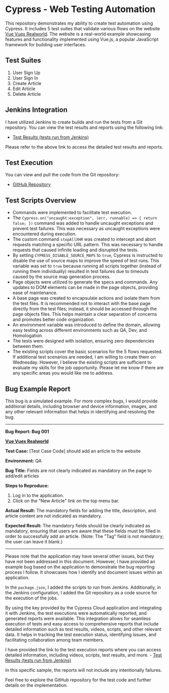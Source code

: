 # Cypress - Web Testing Automation

This repository demonstrates my ability to create test automation using Cypress. It includes 5 test suites that validate various flows on the website [Vue Vuex Realworld](https://vue-vuex-realworld.netlify.app/#/). The website is a real-world example showcasing features and functionality implemented using Vue.js, a popular JavaScript framework for building user interfaces.

## Test Suites

1. User Sign Up
2. User Sign In
3. Create Article
4. Edit Article
5. Delete Article

## Jenkins Integration

I have utilized Jenkins to create builds and run the tests from a Git repository. You can view the test results and reports using the following link:

- [Test Results (tests run from Jenkins)](https://cloud.cypress.io/projects/1t7est/runs/31/test-results?actions=%5B%5D&browsers=%5B%5D&groups=%5B%5D&isFlaky=%5B%5D&modificationDateRange=%7B%22startDate%22%3A%221970-01-01%22%2C%22endDate%22%3A%222038-01-19%22%7D&orderBy=EXECUTION_ORDER&oses=%5B%5D&specs=%5B%5D&statuses=%5B%5D&testingTypesEnum=%5B%5D)

Please refer to the above link to access the detailed test results and reports.

## Test Execution

You can view and pull the code from the Git repository:

- [GitHub Repository](https://github.com/dayanell/cyAutomation)

## Test Scripts Overview

- Commands were implemented to facilitate test execution.
- The `Cypress.on("uncaught:exception", (err, runnable) => { return false; })` command was added to handle uncaught exceptions and prevent test failures. This was necessary as uncaught exceptions were encountered during execution.
- The custom command `stopAllXHR` was created to intercept and abort requests matching a specific URL pattern. This was necessary to handle requests that caused infinite loading and disrupted the tests.
- By setting `CYPRESS_DISABLE_SOURCE_MAPS` to `true`, Cypress is instructed to disable the use of source maps to improve the speed of test runs. This variable was set to `true` because running all scripts together (instead of running them individually) resulted in test failures due to timeouts caused by the source map generation process.
- Page objects were utilized to generate the specs and commands. Any updates to DOM elements can be made in the page objects, providing ease of maintenance.
- A base page was created to encapsulate actions and isolate them from the test files. It is recommended not to interact with the base page directly from the test files; instead, it should be accessed through the page objects files. This helps maintain a clear separation of concerns and promotes better code organization.
- An environment variable was introduced to define the domain, allowing easy testing across different environments such as QA, Dev, and Homologation.
- The tests were designed with isolation, ensuring zero dependencies between them.
- The existing scripts cover the basic scenarios for the 5 flows requested. If additional test scenarios are needed, I am willing to create them on Wednesday. However, I believe the existing scripts are sufficient to evaluate my skills for the job opportunity. Please let me know if there are any specific areas you would like me to address.

## Bug Example Report

This bug is a simulated example. For more complex bugs, I would provide additional details, including browser and device information, images, and any other relevant information that helps in identifying and resolving the bug.

---

**Bug Report: Bug 001**

**[Vue Vuex Realworld](https://vue-vuex-realworld.netlify.app/#/)**

**Test Case:** [Test Case Code] should add an article to the website

**Environment:** QA

**Bug Title:** Fields are not clearly indicated as mandatory on the page to add/edit articles

**Steps to Reproduce:**
1. Log in to the application.
2. Click on the "New Article" link on the top menu bar.

**Actual Result:**
The mandatory fields for adding the title, description, and article content are not indicated as mandatory.

**Expected Result:**
The mandatory fields should be clearly indicated as mandatory, ensuring that users are aware that these fields must be filled in order to successfully add an article.
(Note: The "Tag" field is not mandatory; the user can leave it blank.)

---

Please note that the application may have several other issues, but they have not been addressed in this document. However, I have provided an example bug based on the application to demonstrate the bug reporting process I follow. It showcases how I identify and document issues within an application.

In the `package.json`, I added the scripts to run from Jenkins. Additionally, in the Jenkins configuration, I added the Git repository as a code source for the execution of the jobs.

By using the key provided by the Cypress Cloud application and integrating it with Jenkins, the test executions were automatically reported, and generated reports were available. This integration allows for seamless execution of tests and easy access to comprehensive reports that include detailed information such as test results, videos, scripts, and other relevant data. It helps in tracking the test execution status, identifying issues, and facilitating collaboration among team members.

I have provided the link to the test execution reports where you can access detailed information, including videos, scripts, test results, and more. - 
[Test Results (tests run from Jenkins)](https://cloud.cypress.io/projects/1t7est/runs/31/test-results?actions=%5B%5D&browsers=%5B%5D&groups=%5B%5D&isFlaky=%5B%5D&modificationDateRange=%7B%22startDate%22%3A%221970-01-01%22%2C%22endDate%22%3A%222038-01-19%22%7D&orderBy=EXECUTION_ORDER&oses=%5B%5D&specs=%5B%5D&statuses=%5B%5D&testingTypesEnum=%5B%5D)

In this specific sample, the reports will not include any intentionally failures.

Feel free to explore the GitHub repository for the test code and further details on the implementation.


